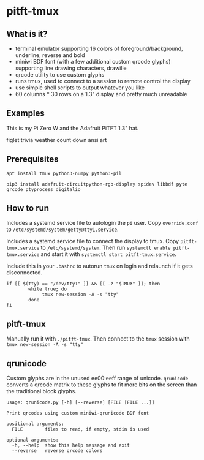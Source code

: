 # pitft-tmux

## What is it?

* terminal emulator supporting 16 colors of foreground/background, underline, reverse and bold
* miniwi BDF font (with a few additional custom qrcode glyphs) supporting line drawing characters, drawille
* qrcode utility to use custom glyphs
* runs tmux, used to connect to a session to remote control the display
* use simple shell scripts to output whatever you like
* 60 columns * 30 rows on a 1.3" display and pretty much unreadable 

## Examples

This is my Pi Zero W and the Adafruit PiTFT 1.3" hat.

figlet
trivia
weather
count down
ansi art


## Prerequisites

`apt install tmux python3-numpy python3-pil`

`pip3 install adafruit-circuitpython-rgb-display spidev libbdf pyte qrcode ptyprocess digitalio`

## How to run

Includes a systemd service file to autologin the `pi` user. Copy `override.conf` to `/etc/systemd/system/getty@tty1.service`.

Includes a systemd service file to connect the display to tmux. Copy `pitft-tmux.service` to `/etc/systemd/system`. Then run `systemctl enable pitft-tmux.service` and start it with `systemctl start pitft-tmux.service`.

Include this in your `.bashrc` to autorun `tmux` on login and relaunch if it gets disconnected.

```
if [[ $(tty) == "/dev/tty1" ]] && [[ -z "$TMUX" ]]; then 
        while true; do      
             tmux new-session -A -s "tty"
        done         
fi        
```

## pitft-tmux

Manually run it with `./pitft-tmux`. Then connect to the `tmux` session with `tmux new-session -A -s "tty"`



## qrunicode

Custom glyphs are in the unused ee00:eeff range of unicode. `qrunicode` converts a qrcode matrix to these glyphs to fit more bits on the screen than the traditional block glyphs.


```
usage: qrunicode.py [-h] [--reverse] [FILE [FILE ...]]

Print qrcodes using custom miniwi-qrunicode BDF font

positional arguments:
  FILE        files to read, if empty, stdin is used

optional arguments:
  -h, --help  show this help message and exit
  --reverse   reverse qrcode colors
```
